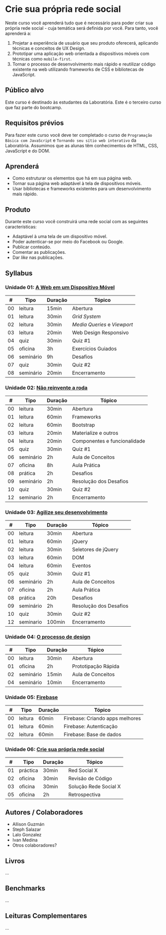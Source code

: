 # Crie sua própria rede social

Neste curso você aprenderá tudo que é necessário para poder criar sua própria
rede social - cuja temática será definida por você. Para tanto, você aprenderá
a:

1. Projetar a experiência de usuário que seu produto oferecerá, aplicando
   técnicas e conceitos de UX Design.
2. Prototipar uma aplicação web orientada a dispositivos móveis com técnicas
   como `mobile-first`.
3. Tornar o processo de desenvolvimento mais rápido e reutilizar código
   existente na web utilizando frameworks de CSS e bibliotecas de JavaScript.

## Público alvo

Este curso é destinado às estudantes da Laboratória. Este é o terceiro curso que
faz parte do bootcamp.

## Requisitos prévios

Para fazer este curso você deve ter completado o curso de `Programação Básica
com JavaScript` e `Tornando seu sítio web interativo` da Laboratória. Assumimos
que as alunas têm conhecimentos de HTML, CSS, JavaScript e do DOM.

## Aprenderá

- Como estruturar os elementos que há em sua página web.
- Tornar sua página web adaptável à tela de dispositivos móveis.
- Usar bibliotecas e frameworks existentes para um desenvolvimento mais rápido.

## Produto

Durante este curso você construirá uma rede social com as seguintes
características:

* Adaptável à uma tela de um dispositivo móvel.
* Poder autenticar-se por meio do Facebook ou Google.
* Publicar conteúdo.
* Comentar as publicações.
* Dar *like* nas publicações.

## Syllabus

### Unidade 01: [A Web em um Dispositivo Móvel](00-rwd)

| # | Tipo | Duração | Tópico
| - | ---- | -------- | ------
| 00 | leitura | 15min | Abertura
| 01 | leitura | 30min | *Grid System*
| 02 | leitura | 30min | *Media Queries* e *Viewport*
| 03 | leitura | 20min | Web Design Responsivo
| 04 | quiz | 30min | Quiz #1
| 05 | oficina | 3h | Exercícios Guiados
| 06 | seminário | 9h | Desafios
| 07 | quiz | 30min | Quiz #2
| 08 | seminário | 20min | Encerramento

### Unidade 02: [Não reinvente a roda](01-css-frameworks)

| # | Tipo | Duração | Tópico
| - | ---- | -------- | ------
| 00 | leitura | 30min | Abertura
| 01 | leitura | 60min | Frameworks
| 02 | leitura | 60min | Bootstrap
| 03 | leitura | 20min | Materialize e outros
| 04 | leitura | 20min | Componentes e funcionalidade
| 05 | quiz | 30min | Quiz #1
| 06 | seminário | 2h | Aula de Conceitos
| 07 | oficina | 8h | Aula Prática
| 08 | prática | 2h | Desafios
| 09 | seminário | 2h | Resolução dos Desafios
| 10 | quiz | 30min | Quiz #2
| 12 | seminario | 2h | Encerramento

### Unidade 03: [Agilize seu desenvolvimento](02-jquery)

| # | Tipo | Duração | Tópico
| - | ---- | -------- | ------
| 00 | leitura | 30min | Abertura
| 01 | leitura | 60min | jQuery
| 02 | leitura | 30min | Seletores de jQuery
| 03 | leitura | 60min | DOM
| 04 | leitura | 60min | Eventos
| 05 | quiz | 30min | Quiz #1
| 06 | seminário | 2h | Aula de Conceitos
| 07 | oficina | 2h | Aula Prática
| 08 | prática | 20h | Desafios
| 09 | seminário | 2h | Resolução dos Desafios
| 10 | quiz | 30min | Quiz #2
| 12 | seminario | 100min | Encerramento

### Unidade 04: [O processo de design](03-design-process)

| # | Tipo | Duração | Tópico
| - | ---- | -------- | ------
| 00 | leitura | 30min | Abertura
| 01 | oficina | 2h | Prototipação Rápida
| 02 | seminário | 15min | Aula de Conceitos
| 04 | seminário | 10min | Encerramento

### Unidade 05: [Firebase](04-firebase-101)

| # | Tipo | Duração | Tópico
| - | ---- | -------- | ------
| 00 | leitura | 60min | Firebase: Criando apps melhores
| 01 | leitura | 60min | Firebase: Autenticação
| 02 | leitura | 60min | Firebase: Base de dados

### Unidade 06: [Crie sua própria rede social](05-social-network)

| # | Tipo | Duração | Tópico
| - | ---- | -------- | ------
| 01 | práctica | 30min | Red Social X
| 02 | oficina | 30min | Revisão de Código
| 03 | oficina | 30min | Solução Rede Social X
| 05 | oficina | 2h | Retrospectiva

## Autores / Colaboradores

* Allison Guzmán
* Steph Salazar
* Lalo Gonzalez
* Ivan Medina
* Otros colaboradores?

## Livros

...

## Benchmarks

...

## Leituras Complementares

...
